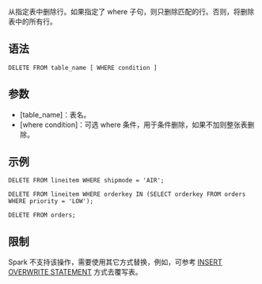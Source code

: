 从指定表中删除行。如果指定了 where 子句，则只删除匹配的行。否则，将删除表中的所有行。

## 语法
```
DELETE FROM table_name [ WHERE condition ]
```
## 参数
- [table_name]：表名。
- [where condition]：可选 where 条件，用于条件删除，如果不加则整张表删除。

## 示例
```
DELETE FROM lineitem WHERE shipmode = 'AIR';
```
```
DELETE FROM lineitem WHERE orderkey IN (SELECT orderkey FROM orders WHERE priority = 'LOW');
```
```
DELETE FROM orders;
```

## 限制
Spark 不支持该操作，需要使用其它方式替换，例如，可参考 [INSERT OVERWRITE STATEMENT](https://cloud.tencent.com/document/product/1342/61990) 方式去覆写表。

